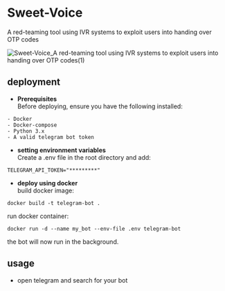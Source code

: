 # Sweet-Voice
A red-teaming tool using IVR systems to exploit users into handing over  OTP codes


![Sweet-Voice_A red-teaming tool using IVR systems to exploit users into handing over OTP codes(1)](https://github.com/user-attachments/assets/e8e0b282-ff09-428e-a1e3-1728f44add36)

## deployment
- **Prerequisites**<br/>
Before deploying, ensure you have the following installed:
```
- Docker
- Docker-compose
- Python 3.x
- A valid telegram bot token
```
- **setting  environment variables**<br/>
Create a .env file in the root directory and add:
```
TELEGRAM_API_TOKEN="*********"
```

- **deploy using docker** <br/>
build docker image:
```
docker build -t telegram-bot .
```
run docker container:
```
docker run -d --name my_bot --env-file .env telegram-bot
```
the bot will now run in the background.


## usage
- open telegram and search for your bot